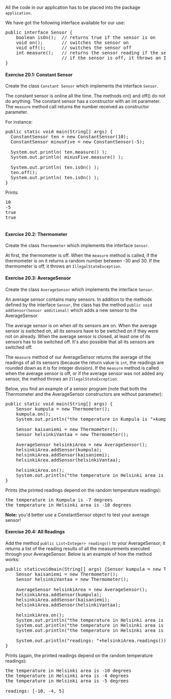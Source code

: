 All the code in our application has to be placed into the package `application`.

We have got the following interface available for our use:

<pre class="sh_java sh_sourceCode">
public interface Sensor {
    boolean isOn();  // returns true if the sensor is on
    void on();       // switches the sensor on
    void off();      // switches the sensor off
    int measure();   // returns the sensor reading if the sensor is on
                     // if the sensor is off, it throws an IllegalStateException
}
</pre>

#### Exercise 20.1: Constant Sensor

Create the class `Constant Sensor` which implements the interface `Sensor`.

The constant sensor is online all the time. The methods on() and off() do not do anything. The constant sensor has a constructor with an int parameter. The `measure` method call returns the number received as constructor parameter.

For instance:

<pre class="sh_java sh_sourceCode">
public static void main(String[] args) {
  ConstantSensor ten = new ConstantSensor(10);
  ConstantSensor minusFive = new ConstantSensor(-5);

  System.out.println( ten.measure() );
  System.out.println( minusFive.measure() );

  System.out.println( ten.isOn() );
  ten.off();
  System.out.println( ten.isOn() );
}
</pre>

Prints:

<pre>
10
-5
true
true

</pre>

#### Exercise 20.2: Thermometer

Create the class `Thermometer` which implements the interface `Sensor`.

At first, the thermometer is off. When the `measure` method is called, if the thermometer is on it returns a random number between -30 and 30. If the thermometer is off, it throws an `IllegalStateException`.

#### Exercise 20.3: AverageSensor

Create the class `AverageSensor` which implements the interface `Sensor`.

An average sensor contains many sensors. In addition to the methods defined by the interface `Sensor`, the class has the method `public void addSensor(Sensor additional)` which adds a new sensor to the AverageSensor.

The average sensor is on when _all_ its sensors are on. When the average sensor is switched on, all its sensors have to be switched on if they were not on already. When the average sensor is closed, at least one of its sensors has to be switched off. It's also possible that all its sensors are switched off.

The `measure` method of our AverageSensor returns the average of the readings of all its sensors (because the return value is `int`, the readings are rounded down as it is for integer division). If the `measure` method is called when the average sensor is off, or if the average sensor was not added any sensor, the method throws an `IllegalStateException`.

Below, you find an example of a sensor program (note that both the Thermometer and the AverageSensor constructors are without parameter):

<pre class="sh_java sh_sourceCode">
public static void main(String[] args) {
    Sensor kumpula = new Thermometer();
    kumpula.on();
    System.out.println("the temperature in Kumpula is "+kumpula.measure() + " degrees");

    Sensor kaisaniemi = new Thermometer();
    Sensor helsinkiVantaa = new Thermometer();

    AverageSensor helsinkiArea = new AverageSensor();
    helsinkiArea.addSensor(kumpula);
    helsinkiArea.addSensor(kaisaniemi);
    helsinkiArea.addSensor(helsinkiVantaa);

    helsinkiArea.on();
    System.out.println("the temperature in Helsinki area is "+helsinkiArea.measure() + " degrees");
}
</pre>

Prints (the printed readings depend on the random temperature readings):

<pre class="sh_java sh_sourceCode">
the temperature in Kumpula is -7 degrees
the temperature in Helsinki area is -10 degrees
</pre>

**Note:** you'd better use a ConstantSensor object to test your average sensor!

#### Exercise 20.4: All Readings

Add the method `public List<Integer> readings()` to your AverageSensor; it returns a list of the reading results of all the measurements executed through your AverageSensor. Below is an example of how the method works: 

<pre class="sh_java sh_sourceCode">
public staticvoidmain(String[] args) {Sensor kumpula = new Thermometer();
    Sensor kaisaniemi = new Thermometer();
    Sensor helsinkiVantaa = new Thermometer();

    AverageSensor helsinkiArea = new AverageSensor();
    helsinkiArea.addSensor(kumpula);
    helsinkiArea.addSensor(kaisaniemi);
    helsinkiArea.addSensor(helsinkiVantaa);

    helsinkiArea.on();
    System.out.println("the temperature in Helsinki area is "+helsinkiArea.measure() + " degrees");
    System.out.println("the temperature in Helsinki area is "+helsinkiArea.measure() + " degrees");
    System.out.println("the temperature in Helsinki area is "+helsinkiArea.measure() + " degrees");

    System.out.println("readings: "+helsinkiArea.readings());
}
</pre>

Prints (again, the printed readings depend on the random temperature readings):

<pre class="sh_java sh_sourceCode">
the temperature in Helsinki area is -10 degrees
the temperature in Helsinki area is -4 degrees
the temperature in Helsinki area is -5 degrees

readings: [-10, -4, 5]
</pre>

